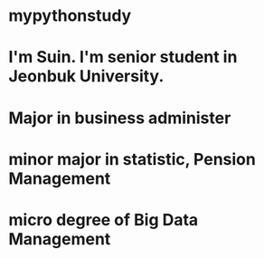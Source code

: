# mypythonstudy


# I'm Suin. I'm senior student in Jeonbuk University. 
# Major in business administer
# minor major in statistic, Pension Management
# micro degree of Big Data Management
